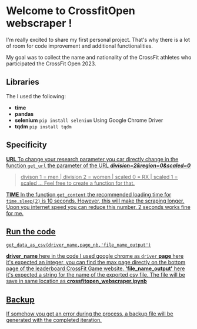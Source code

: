 # Welcome to CrossfitOpen webscraper !


I'm really excited to share my first personal project. That's why there is a lot of room for code improvement and additional functionalities.

My goal was to collect the name and nationality of the CrossFit athletes who participated the CrossFit Open 2023.


## Libraries

The I used the following:
- **time** 
- **pandas**
- **selenium**   `pip install selenium`
Using Google Chrome Driver
- **tqdm** `pip install tqdm`

## Specificity

**<u>URL<u>**
To change your research parameter you car directly change in the function `get_url` the parameter of the URL ***division=2&region=0&scaled=0***
> divison 1 = men | division 2 = women | scaled 0 = RX | scaled 1 = scaled ...
> Feel free to create a function for that.

**<u>TIME<u>**
In the function `get_content` the recommended loading time for `time.sleep(2)` is 10 seconds.
However, this will make the scraping longer. Upon you internet speed you can reduce this number. 2 seconds works fine for me.
## Run the code

    get_data_as_csv(driver_name,page_nb,'file_name_output')

   **driver_name** here in the code I used google chrome as `driver`
   **page** here it's expected an integer, you can find the max page directly on the bottom page of the leaderboard CrossFit Game website.
**'file_name_output'**   here it's expected a string for the name of the exported csv file. The file will be save in same location as **crossfitopen_webscraper.ipynb**

## Backup

If somehow you get an error during the process, a backup file will be generated with the completed iteration.
